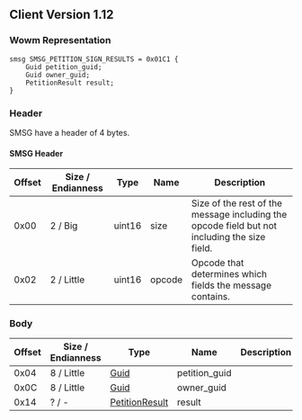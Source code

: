 ## Client Version 1.12

### Wowm Representation
```rust,ignore
smsg SMSG_PETITION_SIGN_RESULTS = 0x01C1 {
    Guid petition_guid;
    Guid owner_guid;
    PetitionResult result;
}
```
### Header
SMSG have a header of 4 bytes.

#### SMSG Header
| Offset | Size / Endianness | Type   | Name   | Description |
| ------ | ----------------- | ------ | ------ | ----------- |
| 0x00   | 2 / Big           | uint16 | size   | Size of the rest of the message including the opcode field but not including the size field.|
| 0x02   | 2 / Little        | uint16 | opcode | Opcode that determines which fields the message contains.|

### Body

| Offset | Size / Endianness | Type | Name | Description | Comment |
| ------ | ----------------- | ---- | ---- | ----------- | ------- |
| 0x04 | 8 / Little | [Guid](../spec/packed-guid.md) | petition_guid |  |  |
| 0x0C | 8 / Little | [Guid](../spec/packed-guid.md) | owner_guid |  |  |
| 0x14 | ? / - | [PetitionResult](petitionresult.md) | result |  |  |

